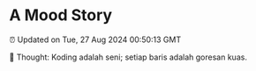 # A Mood Story

⏰ Updated on Tue, 27 Aug 2024 00:50:13 GMT

💭 Thought: Koding adalah seni; setiap baris adalah goresan kuas.

